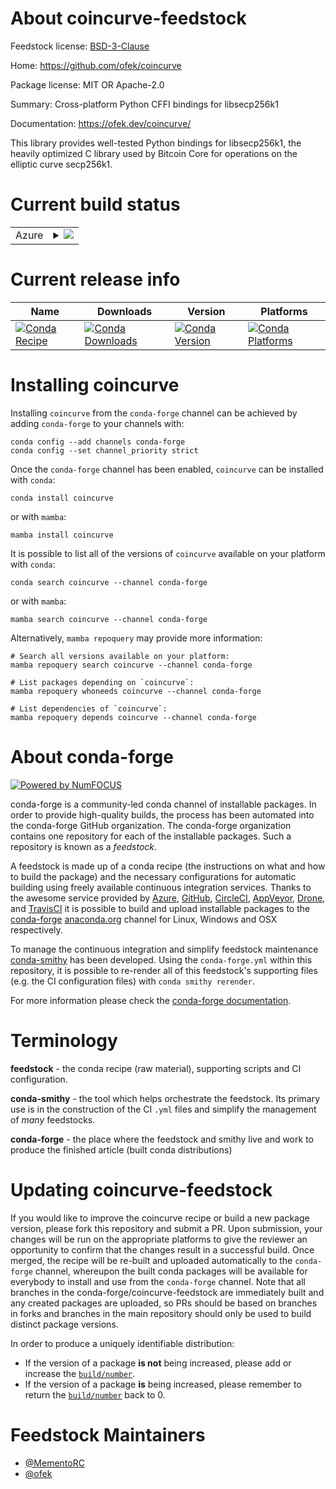 About coincurve-feedstock
=========================

Feedstock license: [BSD-3-Clause](https://github.com/conda-forge/coincurve-feedstock/blob/main/LICENSE.txt)

Home: https://github.com/ofek/coincurve

Package license: MIT OR Apache-2.0

Summary: Cross-platform Python CFFI bindings for libsecp256k1

Documentation: https://ofek.dev/coincurve/

This library provides well-tested Python bindings for libsecp256k1,
the heavily optimized C library used by Bitcoin Core for operations
on the elliptic curve secp256k1.


Current build status
====================


<table>
    
  <tr>
    <td>Azure</td>
    <td>
      <details>
        <summary>
          <a href="https://dev.azure.com/conda-forge/feedstock-builds/_build/latest?definitionId=21264&branchName=main">
            <img src="https://dev.azure.com/conda-forge/feedstock-builds/_apis/build/status/coincurve-feedstock?branchName=main">
          </a>
        </summary>
        <table>
          <thead><tr><th>Variant</th><th>Status</th></tr></thead>
          <tbody><tr>
              <td>linux_64_python3.8.____cpython</td>
              <td>
                <a href="https://dev.azure.com/conda-forge/feedstock-builds/_build/latest?definitionId=21264&branchName=main">
                  <img src="https://dev.azure.com/conda-forge/feedstock-builds/_apis/build/status/coincurve-feedstock?branchName=main&jobName=linux&configuration=linux%20linux_64_python3.8.____cpython" alt="variant">
                </a>
              </td>
            </tr>
          </tbody>
        </table>
      </details>
    </td>
  </tr>
</table>

Current release info
====================

| Name | Downloads | Version | Platforms |
| --- | --- | --- | --- |
| [![Conda Recipe](https://img.shields.io/badge/recipe-coincurve-green.svg)](https://anaconda.org/conda-forge/coincurve) | [![Conda Downloads](https://img.shields.io/conda/dn/conda-forge/coincurve.svg)](https://anaconda.org/conda-forge/coincurve) | [![Conda Version](https://img.shields.io/conda/vn/conda-forge/coincurve.svg)](https://anaconda.org/conda-forge/coincurve) | [![Conda Platforms](https://img.shields.io/conda/pn/conda-forge/coincurve.svg)](https://anaconda.org/conda-forge/coincurve) |

Installing coincurve
====================

Installing `coincurve` from the `conda-forge` channel can be achieved by adding `conda-forge` to your channels with:

```
conda config --add channels conda-forge
conda config --set channel_priority strict
```

Once the `conda-forge` channel has been enabled, `coincurve` can be installed with `conda`:

```
conda install coincurve
```

or with `mamba`:

```
mamba install coincurve
```

It is possible to list all of the versions of `coincurve` available on your platform with `conda`:

```
conda search coincurve --channel conda-forge
```

or with `mamba`:

```
mamba search coincurve --channel conda-forge
```

Alternatively, `mamba repoquery` may provide more information:

```
# Search all versions available on your platform:
mamba repoquery search coincurve --channel conda-forge

# List packages depending on `coincurve`:
mamba repoquery whoneeds coincurve --channel conda-forge

# List dependencies of `coincurve`:
mamba repoquery depends coincurve --channel conda-forge
```


About conda-forge
=================

[![Powered by
NumFOCUS](https://img.shields.io/badge/powered%20by-NumFOCUS-orange.svg?style=flat&colorA=E1523D&colorB=007D8A)](https://numfocus.org)

conda-forge is a community-led conda channel of installable packages.
In order to provide high-quality builds, the process has been automated into the
conda-forge GitHub organization. The conda-forge organization contains one repository
for each of the installable packages. Such a repository is known as a *feedstock*.

A feedstock is made up of a conda recipe (the instructions on what and how to build
the package) and the necessary configurations for automatic building using freely
available continuous integration services. Thanks to the awesome service provided by
[Azure](https://azure.microsoft.com/en-us/services/devops/), [GitHub](https://github.com/),
[CircleCI](https://circleci.com/), [AppVeyor](https://www.appveyor.com/),
[Drone](https://cloud.drone.io/welcome), and [TravisCI](https://travis-ci.com/)
it is possible to build and upload installable packages to the
[conda-forge](https://anaconda.org/conda-forge) [anaconda.org](https://anaconda.org/)
channel for Linux, Windows and OSX respectively.

To manage the continuous integration and simplify feedstock maintenance
[conda-smithy](https://github.com/conda-forge/conda-smithy) has been developed.
Using the ``conda-forge.yml`` within this repository, it is possible to re-render all of
this feedstock's supporting files (e.g. the CI configuration files) with ``conda smithy rerender``.

For more information please check the [conda-forge documentation](https://conda-forge.org/docs/).

Terminology
===========

**feedstock** - the conda recipe (raw material), supporting scripts and CI configuration.

**conda-smithy** - the tool which helps orchestrate the feedstock.
                   Its primary use is in the construction of the CI ``.yml`` files
                   and simplify the management of *many* feedstocks.

**conda-forge** - the place where the feedstock and smithy live and work to
                  produce the finished article (built conda distributions)


Updating coincurve-feedstock
============================

If you would like to improve the coincurve recipe or build a new
package version, please fork this repository and submit a PR. Upon submission,
your changes will be run on the appropriate platforms to give the reviewer an
opportunity to confirm that the changes result in a successful build. Once
merged, the recipe will be re-built and uploaded automatically to the
`conda-forge` channel, whereupon the built conda packages will be available for
everybody to install and use from the `conda-forge` channel.
Note that all branches in the conda-forge/coincurve-feedstock are
immediately built and any created packages are uploaded, so PRs should be based
on branches in forks and branches in the main repository should only be used to
build distinct package versions.

In order to produce a uniquely identifiable distribution:
 * If the version of a package **is not** being increased, please add or increase
   the [``build/number``](https://docs.conda.io/projects/conda-build/en/latest/resources/define-metadata.html#build-number-and-string).
 * If the version of a package **is** being increased, please remember to return
   the [``build/number``](https://docs.conda.io/projects/conda-build/en/latest/resources/define-metadata.html#build-number-and-string)
   back to 0.

Feedstock Maintainers
=====================

* [@MementoRC](https://github.com/MementoRC/)
* [@ofek](https://github.com/ofek/)

